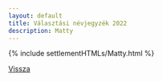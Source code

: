 ```yaml
---
layout: default
title: Választási névjegyzék 2022
description: Matty
---
```


{% include settlementHTMLs/Matty.html %}

[Vissza](../)